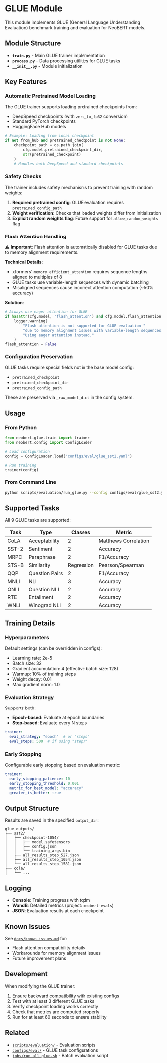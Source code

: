 # GLUE Module

This module implements GLUE (General Language Understanding Evaluation) benchmark training and evaluation for NeoBERT models.

## Module Structure

- **`train.py`** - Main GLUE trainer implementation
- **`process.py`** - Data processing utilities for GLUE tasks
- **`__init__.py`** - Module initialization

## Key Features

### Automatic Pretrained Model Loading

The GLUE trainer supports loading pretrained checkpoints from:
- DeepSpeed checkpoints (with `zero_to_fp32` conversion)
- Standard PyTorch checkpoints
- HuggingFace Hub models

```python
# Example: Loading from local checkpoint
if not from_hub and pretrained_checkpoint is not None:
    checkpoint_path = os.path.join(
        cfg.model.pretrained_checkpoint_dir, 
        str(pretrained_checkpoint)
    )
    # Handles both DeepSpeed and standard checkpoints
```

### Safety Checks

The trainer includes safety mechanisms to prevent training with random weights:

1. **Required pretrained config**: GLUE evaluation requires `pretrained_config_path`
2. **Weight verification**: Checks that loaded weights differ from initialization
3. **Explicit random weights flag**: Future support for `allow_random_weights` flag

### Flash Attention Handling

⚠️ **Important**: Flash attention is automatically disabled for GLUE tasks due to memory alignment requirements.

**Technical Details**:
- xformers' `memory_efficient_attention` requires sequence lengths aligned to multiples of 8
- GLUE tasks use variable-length sequences with dynamic batching
- Misaligned sequences cause incorrect attention computation (~50% accuracy)

**Solution**:
```python
# Always use eager attention for GLUE
if hasattr(cfg.model, 'flash_attention') and cfg.model.flash_attention:
    logger.warning(
        "Flash attention is not supported for GLUE evaluation "
        "due to memory alignment issues with variable-length sequences. "
        "Using eager attention instead."
    )
flash_attention = False
```

### Configuration Preservation

GLUE tasks require special fields not in the base model config:
- `pretrained_checkpoint`
- `pretrained_checkpoint_dir`
- `pretrained_config_path`

These are preserved via `_raw_model_dict` in the config system.

## Usage

### From Python

```python
from neobert.glue.train import trainer
from neobert.config import ConfigLoader

# Load configuration
config = ConfigLoader.load("configs/eval/glue_sst2.yaml")

# Run training
trainer(config)
```

### From Command Line

```bash
python scripts/evaluation/run_glue.py --config configs/eval/glue_sst2.yaml
```

## Supported Tasks

All 9 GLUE tasks are supported:

| Task | Type | Classes | Metric |
|------|------|---------|--------|
| CoLA | Acceptability | 2 | Matthews Correlation |
| SST-2 | Sentiment | 2 | Accuracy |
| MRPC | Paraphrase | 2 | F1/Accuracy |
| STS-B | Similarity | Regression | Pearson/Spearman |
| QQP | Question Pairs | 2 | F1/Accuracy |
| MNLI | NLI | 3 | Accuracy |
| QNLI | Question NLI | 2 | Accuracy |
| RTE | Entailment | 2 | Accuracy |
| WNLI | Winograd NLI | 2 | Accuracy |

## Training Details

### Hyperparameters

Default settings (can be overridden in configs):
- Learning rate: 2e-5
- Batch size: 32
- Gradient accumulation: 4 (effective batch size: 128)
- Warmup: 10% of training steps
- Weight decay: 0.01
- Max gradient norm: 1.0

### Evaluation Strategy

Supports both:
- **Epoch-based**: Evaluate at epoch boundaries
- **Step-based**: Evaluate every N steps

```yaml
trainer:
  eval_strategy: "epoch"  # or "steps"
  eval_steps: 500  # if using "steps"
```

### Early Stopping

Configurable early stopping based on evaluation metric:

```yaml
trainer:
  early_stopping_patience: 10
  early_stopping_threshold: 0.001
  metric_for_best_model: "accuracy"
  greater_is_better: true
```

## Output Structure

Results are saved in the specified `output_dir`:

```
glue_outputs/
├── sst2/
│   ├── checkpoint-1054/
│   │   ├── model.safetensors
│   │   ├── config.json
│   │   └── training_args.bin
│   ├── all_results_step_527.json
│   ├── all_results_step_1054.json
│   └── all_results_step_1581.json
├── cola/
│   └── ...
```

## Logging

- **Console**: Training progress with tqdm
- **WandB**: Detailed metrics (project: `neobert-evals`)
- **JSON**: Evaluation results at each checkpoint

## Known Issues

See [`docs/known_issues.md`](../../../docs/known_issues.md) for:
- Flash attention compatibility details
- Workarounds for memory alignment issues
- Future improvement plans

## Development

When modifying the GLUE trainer:

1. Ensure backward compatibility with existing configs
2. Test with at least 3 different GLUE tasks
3. Verify checkpoint loading works correctly
4. Check that metrics are computed properly
5. Run for at least 60 seconds to ensure stability

## Related

- [`scripts/evaluation/`](../../../scripts/evaluation/) - Evaluation scripts
- [`configs/eval/`](../../../configs/eval/) - GLUE task configurations
- [`jobs/run_all_glue.sh`](../../../jobs/run_all_glue.sh) - Batch evaluation script